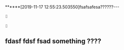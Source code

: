 ******[2019-11-17 12:55:23.503550]fsafsafesa??????---





⌷   

⌷   

fdasf
fdsf
fsad
something
????
---

